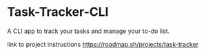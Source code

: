 # Task-Tracker-CLI
A CLI app to track your tasks and manage your to-do list.

link to project instructions https://roadmap.sh/projects/task-tracker
